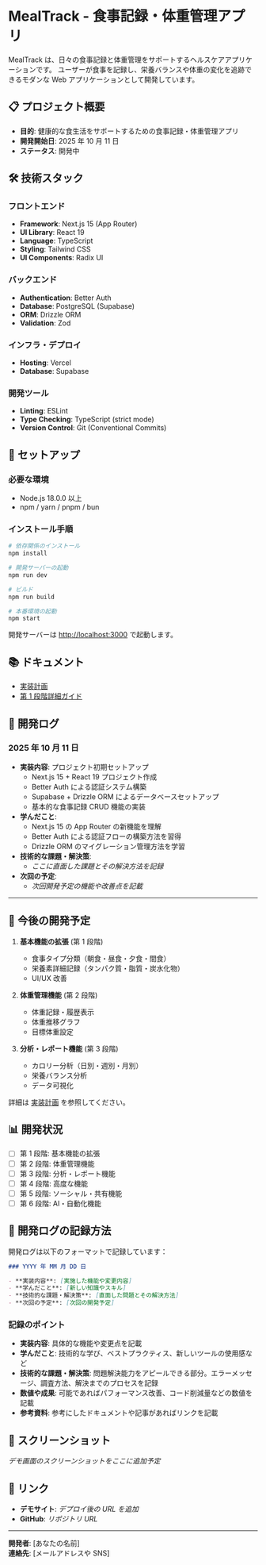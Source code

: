 # MealTrack - 食事記録・体重管理アプリ

MealTrack は、日々の食事記録と体重管理をサポートするヘルスケアアプリケーションです。
ユーザーが食事を記録し、栄養バランスや体重の変化を追跡できるモダンな Web アプリケーションとして開発しています。

## 📋 プロジェクト概要

- **目的**: 健康的な食生活をサポートするための食事記録・体重管理アプリ
- **開発開始日**: 2025 年 10 月 11 日
- **ステータス**: 開発中

## 🛠️ 技術スタック

### フロントエンド

- **Framework**: Next.js 15 (App Router)
- **UI Library**: React 19
- **Language**: TypeScript
- **Styling**: Tailwind CSS
- **UI Components**: Radix UI

### バックエンド

- **Authentication**: Better Auth
- **Database**: PostgreSQL (Supabase)
- **ORM**: Drizzle ORM
- **Validation**: Zod

### インフラ・デプロイ

- **Hosting**: Vercel
- **Database**: Supabase

### 開発ツール

- **Linting**: ESLint
- **Type Checking**: TypeScript (strict mode)
- **Version Control**: Git (Conventional Commits)

## 🚀 セットアップ

### 必要な環境

- Node.js 18.0.0 以上
- npm / yarn / pnpm / bun

### インストール手順

```bash
# 依存関係のインストール
npm install

# 開発サーバーの起動
npm run dev

# ビルド
npm run build

# 本番環境の起動
npm start
```

開発サーバーは [http://localhost:3000](http://localhost:3000) で起動します。

## 📚 ドキュメント

- [実装計画](./docs/IMPLEMENTATION_PLAN.md)
- [第 1 段階詳細ガイド](./docs/PHASE_1_DETAIL.md)

## 📅 開発ログ

### 2025 年 10 月 11 日

- **実装内容**: プロジェクト初期セットアップ
  - Next.js 15 + React 19 プロジェクト作成
  - Better Auth による認証システム構築
  - Supabase + Drizzle ORM によるデータベースセットアップ
  - 基本的な食事記録 CRUD 機能の実装
- **学んだこと**:
  - Next.js 15 の App Router の新機能を理解
  - Better Auth による認証フローの構築方法を習得
  - Drizzle ORM のマイグレーション管理方法を学習
- **技術的な課題・解決策**:
  - _ここに直面した課題とその解決方法を記録_
- **次回の予定**:
  - _次回開発予定の機能や改善点を記載_

---

## 🎯 今後の開発予定

1. **基本機能の拡張** (第 1 段階)

   - 食事タイプ分類（朝食・昼食・夕食・間食）
   - 栄養素詳細記録（タンパク質・脂質・炭水化物）
   - UI/UX 改善

2. **体重管理機能** (第 2 段階)

   - 体重記録・履歴表示
   - 体重推移グラフ
   - 目標体重設定

3. **分析・レポート機能** (第 3 段階)
   - カロリー分析（日別・週別・月別）
   - 栄養バランス分析
   - データ可視化

詳細は [実装計画](./docs/IMPLEMENTATION_PLAN.md) を参照してください。

## 📊 開発状況

- [ ] 第 1 段階: 基本機能の拡張
- [ ] 第 2 段階: 体重管理機能
- [ ] 第 3 段階: 分析・レポート機能
- [ ] 第 4 段階: 高度な機能
- [ ] 第 5 段階: ソーシャル・共有機能
- [ ] 第 6 段階: AI・自動化機能

## 📝 開発ログの記録方法

開発ログは以下のフォーマットで記録しています：

```markdown
### YYYY 年 MM 月 DD 日

- **実装内容**: [実施した機能や変更内容]
- **学んだこと**: [新しい知識やスキル]
- **技術的な課題・解決策**: [直面した問題とその解決方法]
- **次回の予定**: [次回の開発予定]
```

### 記録のポイント

- **実装内容**: 具体的な機能や変更点を記載
- **学んだこと**: 技術的な学び、ベストプラクティス、新しいツールの使用感など
- **技術的な課題・解決策**: 問題解決能力をアピールできる部分。エラーメッセージ、調査方法、解決までのプロセスを記録
- **数値や成果**: 可能であればパフォーマンス改善、コード削減量などの数値を記載
- **参考資料**: 参考にしたドキュメントや記事があればリンクを記載

## 📸 スクリーンショット

_デモ画面のスクリーンショットをここに追加予定_

## 🔗 リンク

- **デモサイト**: _デプロイ後の URL を追加_
- **GitHub**: _リポジトリ URL_

---

**開発者**: [あなたの名前]  
**連絡先**: [メールアドレスや SNS]
